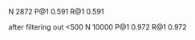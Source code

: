 N       2872
P@1     0.591
R@1     0.591

after filtering out <500
N       10000
P@1     0.972
R@1     0.972